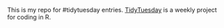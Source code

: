 This is my repo for #tidytuesday entries. [TidyTuesday](https://github.com/rfordatascience/tidytuesday) is a weekly project for coding in R.